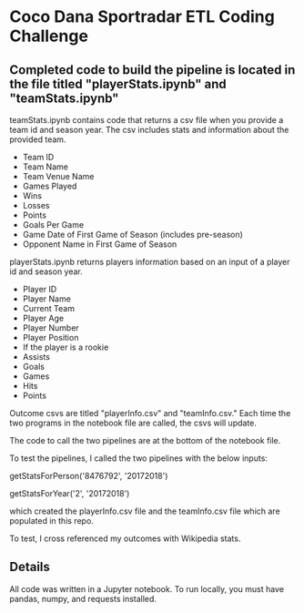 # Coco Dana Sportradar ETL Coding Challenge


## Completed code to build the pipeline is located in the file titled "playerStats.ipynb" and "teamStats.ipynb"

teamStats.ipynb contains code that returns a csv file when you provide a team id and season year. The csv includes stats and information about the provided team. 
  * Team ID
  * Team Name
  * Team Venue Name
  * Games Played
  * Wins
  * Losses
  * Points
  * Goals Per Game
  * Game Date of First Game of Season (includes pre-season)
  * Opponent Name in First Game of Season


playerStats.ipynb returns players information based on an input of a player id and season year. 
  * Player ID
  * Player Name
  * Current Team
  * Player Age
  * Player Number
  * Player Position
  * If the player is a rookie
  * Assists
  * Goals
  * Games
  * Hits
  * Points

Outcome csvs are titled "playerInfo.csv" and "teamInfo.csv." Each time the two programs in the notebook file are called, the csvs will update. 

The code to call the two pipelines are at the bottom of the notebook file.

To test the pipelines, I called the two pipelines with the below inputs: 

getStatsForPerson('8476792', '20172018')

getStatsForYear('2', '20172018') 

which created the playerInfo.csv file and the teamInfo.csv file which are populated in this repo.

To test, I cross referenced my outcomes with Wikipedia stats.


## Details

All code was written in a Jupyter notebook.
To run locally, you must have pandas, numpy, and requests installed.


